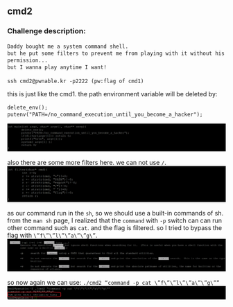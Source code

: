 
## cmd2

### Challenge description:

    Daddy bought me a system command shell.
    but he put some filters to prevent me from playing with it without his permission...
    but I wanna play anytime I want!

    ssh cmd2@pwnable.kr -p2222 (pw:flag of cmd1)

this is just like the cmd1. the path environment variable will be deleted by:

    delete_env();
    putenv("PATH=/no_command_execution_until_you_become_a_hacker");

![App Screenshot](https://github.com/majidgourkani/PWN-writeups/blob/main/images/cmd2-1.png)

also there are some more filters here. we can not use `/`.
![App Screenshot](https://github.com/majidgourkani/PWN-writeups/blob/main/images/cmd2-2.png)

as our command run in the `sh`, so we should use a built-in commands of sh. from the `man sh` page, I realized that the `command` with `-p` switch can can run other command such as `cat`.
and the flag is filtered. so I tried to bypass the flag with `\”f\”\”l\”\”a\”\”g\”`.
![App Screenshot](https://github.com/majidgourkani/PWN-writeups/blob/main/images/cmd2-3.png)

so now again we can use: `./cmd2 “command -p cat \”f\”\”l\”\”a\”\”g\””`
![App Screenshot](https://github.com/majidgourkani/PWN-writeups/blob/main/images/cmd2-4.png)
